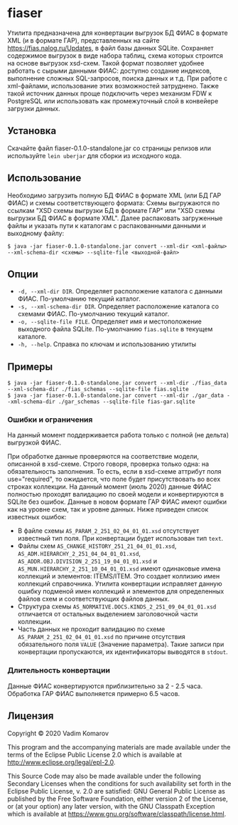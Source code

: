 # fiaser

Утилита предназначена для конвертации выгрузок БД ФИАС в формате XML (и в формате ГАР),
представленных на сайте https://fias.nalog.ru/Updates, в файл базы данных SQLite.
Сохраняет содержимое выгрузок в виде набора таблиц, схема которых строится на основе выгрузок xsd-схем.
Такой формат позволяет удобнее работать с сырыми данными ФИАС: доступно создание индексов,
выполнение сложных SQL-запросов, поиска данных и т.д. При работе с xml-файлами, использование этих
возможностей затруднено. Также такой источник данных проще подключить через механизм FDW к PostgreSQL или
использовать как промежуточный слой в конвейере загрузки данных.

## Установка

Скачайте файл fiaser-0.1.0-standalone.jar со страницы релизов или используйте
`lein uberjar` для сборки из исходного кода.

## Использование

Необходимо загрузить полную БД ФИАС в формате XML (или БД ГАР ФИАС) и схемы соответствующего формата:
Схемы выгружаются по ссылкам "XSD схемы выгрузки БД в формате ГАР" или "XSD схемы выгрузки БД ФИАС в формате XML".
Далее распаковать загруженные файлы и указать пути к каталогам с распакованными данными и выходному файлу:

    $ java -jar fiaser-0.1.0-standalone.jar convert --xml-dir <xml-файлы> --xml-schema-dir <схемы> --sqlite-file <выходной-файл>

## Опции

* `-d, --xml-dir DIR`. Определяет расположение каталога с данными ФИАС. По-умолчанию текущий каталог.
* `-s, --xml-schema-dir DIR`. Определяет расположение каталога со схемами ФИАС. По-умолчанию текущий каталог.
* `-o, --sqlite-file FILE`. Определяет имя и местоположение выходного файла SQLite. По-умолчанию `fias.sqlite` в текущем каталоге.
* `-h, --help`. Справка по ключам и использованию утилиты

## Примеры

    $ java -jar fiaser-0.1.0-standalone.jar convert --xml-dir ./fias_data --xml-schema-dir ./fias_schemas --sqlite-file fias.sqlite
    $ java -jar fiaser-0.1.0-standalone.jar convert --xml-dir ./gar_data --xml-schema-dir ./gar_schemas --sqlite-file fias-gar.sqlite

### Ошибки и ограничения

На данный момент поддерживается работа только с полной (не дельта) выгрузкой ФИАС.

При обработке данные проверяются на соответствие модели, описанной в xsd-схеме.
Строго говоря, проверка только одна: на обязательность заполнения. То есть, если в xsd-схеме
аттрибут поля use="required", то ожидается, что поле будет присутствовать во всех строках коллекции.
На данный момент (июль 2020) данные ФИАС полностью проходят валидацию по своей модели и конвертируются в
SQLite без ошибок.
Данные в новом формате ГАР ФИАС имеют ошибки как на уровне схем, так и уровне данных. Ниже приведен список
известных ошибок:
* В файле схемы `AS_PARAM_2_251_02_04_01_01.xsd` отсутствует известный тип поля. При конвертации будет использован тип `text`.
* Файлы схем `AS_CHANGE_HISTORY_251_21_04_01_01.xsd`, `AS_ADM.HIERARCHY_2_251_04_04_01_01.xsd`,
`AS_ADDR.OBJ.DIVISION_2_251_19_04_01_01.xsd` и `AS_MUN.HIERARCHY_2_251_10_04_01_01.xsd` имеют одинаковые имена
коллекций и элементов: ITEMS/ITEM. Это создает коллизию имен коллекций справочника. Утилита конвертации исправляет 
данную ошибку подменой имен коллекций и элементов для определенных файлов схем и соответствующих файлов данных.
* Структура схемы `AS_NORMATIVE.DOCS.KINDS_2_251_09_04_01_01.xsd` отличается от остальных выделением заголовочной
части коллекции.
* Часть данных не проходит валидацию по схеме `AS_PARAM_2_251_02_04_01_01.xsd` по причине отсутствия обязательного
поля `VALUE` (Значение параметра). Такие записи при конвертации пропускаются, их идентификаторы выводятся в `stdout`.

### Длительность конвертации
Данные ФИАС конвертируются приблизительно за 2 - 2.5 часа.
Обработка ГАР ФИАС выполняется примерно 6.5 часов.

## Лицензия

Copyright © 2020 Vadim Komarov

This program and the accompanying materials are made available under the
terms of the Eclipse Public License 2.0 which is available at
http://www.eclipse.org/legal/epl-2.0.

This Source Code may also be made available under the following Secondary
Licenses when the conditions for such availability set forth in the Eclipse
Public License, v. 2.0 are satisfied: GNU General Public License as published by
the Free Software Foundation, either version 2 of the License, or (at your
option) any later version, with the GNU Classpath Exception which is available
at https://www.gnu.org/software/classpath/license.html.
